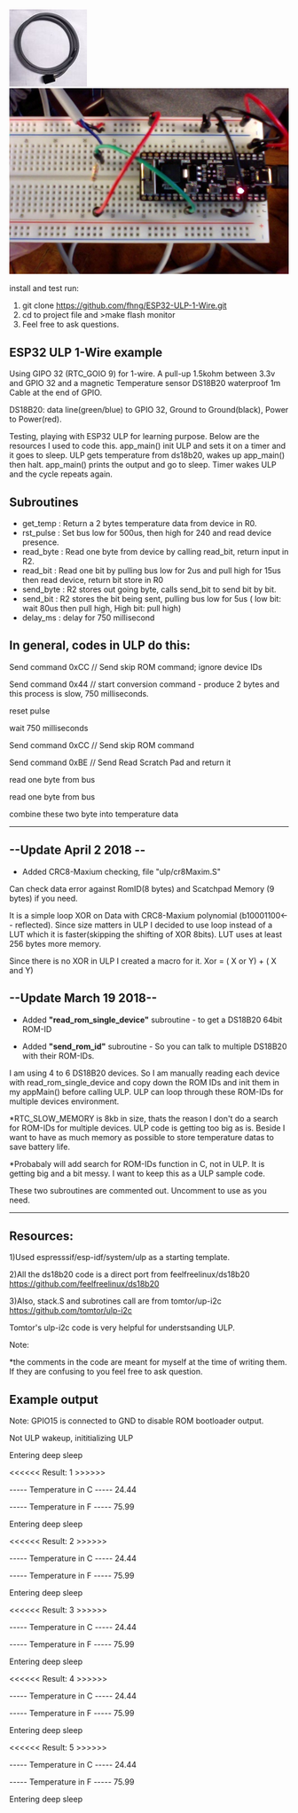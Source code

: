 ![Alt text](ds18b20.jpg?raw=true "DS18B20")
![Alt text](ds18b20_.jpg?raw=true "DS18B20")

install and test run:

1) git clone https://github.com/fhng/ESP32-ULP-1-Wire.git
2) cd to project file and >make flash monitor
3) Feel free to ask questions.


## ESP32 ULP 1-Wire example

Using GIPO 32 (RTC_GOIO 9) for 1-wire. A pull-up 1.5kohm between 3.3v and GPIO 32 and a magnetic Temperature sensor DS18B20 waterproof 1m Cable at the end of GPIO.


DS18B20: data line(green/blue) to GPIO 32, Ground to Ground(black), Power to Power(red).


Testing, playing with ESP32 ULP for learning purpose. Below are the resources I used to code this. app_main() init ULP and sets it on a timer and it goes to sleep. ULP gets temperature from ds18b20, wakes up app_main() then halt. app_main() prints the output and go to sleep. Timer wakes ULP and the cycle repeats again. 

## Subroutines

- get_temp : Return a 2 bytes temperature data from device in R0.
- rst_pulse : Set bus low for 500us, then high for 240 and read device presence.
- read_byte : Read one byte from device by calling read_bit, return input in R2.
- read_bit : Read one bit by pulling bus low for 2us and pull high for 15us then read device, return bit store in R0
- send_byte : R2 stores out going byte, calls send_bit to send bit by bit.
- send_bit : R2 stores the bit being sent, pulling bus low for 5us ( low bit: wait 80us then pull high, High bit: pull high)
- delay_ms : delay for 750 millisecond

## In general, codes in ULP do this:

Send command 0xCC // Send skip ROM command; ignore device IDs

Send command 0x44 // start conversion command - produce 2 bytes and this process is slow, 750 milliseconds.

reset pulse

wait 750 milliseconds

Send command 0xCC // Send skip ROM command

Send command 0xBE // Send Read Scratch Pad and return it

read one byte from bus

read one byte from bus

combine these two byte into temperature data



***********************************************************************************************************

## --Update April 2 2018 --
- Added CRC8-Maxium checking, file "ulp/cr8Maxim.S"

Can check data error against RomID(8 bytes) and Scatchpad Memory (9 bytes) if you need.

It is a simple loop XOR on Data with CRC8-Maxium polynomial (b10001100<-- reflected). Since size matters in ULP I decided to use loop instead of a LUT which it is faster(skipping the shifting of XOR 8bits). LUT uses at least 256 bytes more memory.

Since there is no XOR in ULP I created a macro for it. Xor = ( X or Y) + ( X and Y)


## --Update March 19 2018--

- Added **"read_rom_single_device"** subroutine - to get a DS18B20 64bit ROM-ID

- Added **"send_rom_id"** subroutine - So you can talk to multiple DS18B20 with their ROM-IDs.

I am using 4 to 6 DS18B20 devices. So I am manually reading each device with read_rom_single_device and copy down the ROM IDs and init them in my appMain() before calling ULP. ULP can loop through these ROM-IDs for multiple devices environment.   

*RTC_SLOW_MEMORY is 8kb in size, thats the reason I don't do a search for ROM-IDs for multiple devices. ULP code is getting too big as is. Beside I want to have as much memory as possible to store temperature datas to save battery life. 

*Probabaly will add search for ROM-IDs function in C, not in ULP. It is getting big and a bit messy. I want to keep this as a ULP sample code.

These two subroutines are commented out. Uncomment to use as you need.

***********************************************************************************************************





## Resources:

1)Used espresssif/esp-idf/system/ulp as a starting template.

2)All the ds18b20 code is a direct port from feelfreelinux/ds18b20 https://github.com/feelfreelinux/ds18b20

3)Also, stack.S and subrotines call are from tomtor/up-i2c https://github.com/tomtor/ulp-i2c

Tomtor's ulp-i2c code is very helpful for understsanding ULP.


Note:


*the comments in the code are meant for myself at the time of writing them. If they are confusing to you feel free to ask question.


## Example output

Note: GPIO15 is connected to GND to disable ROM bootloader output.

Not ULP wakeup, inititializing ULP

Entering deep sleep


<<<<<< Result: 1 >>>>>>

----- Temperature in C ----- 24.44

----- Temperature in F ----- 75.99

Entering deep sleep


<<<<<< Result: 2 >>>>>>

----- Temperature in C ----- 24.44

----- Temperature in F ----- 75.99

Entering deep sleep



<<<<<< Result: 3 >>>>>>

----- Temperature in C ----- 24.44

----- Temperature in F ----- 75.99

Entering deep sleep



<<<<<< Result: 4 >>>>>>

----- Temperature in C ----- 24.44

----- Temperature in F ----- 75.99

Entering deep sleep


<<<<<< Result: 5 >>>>>>

----- Temperature in C ----- 24.44

----- Temperature in F ----- 75.99

Entering deep sleep

